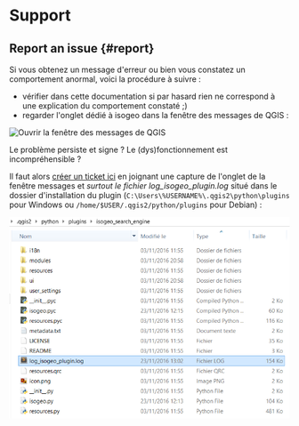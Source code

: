 # Support

## Report an issue {#report}

Si vous obtenez un message d'erreur ou bien vous constatez un comportement anormal, voici la procédure à suivre :

  - vérifier dans cette documentation si par hasard rien ne correspond à une explication du comportement constaté ;)
  - regarder l'onglet dédié à isogeo dans la fenêtre des messages de QGIS :

![](https://raw.githubusercontent.com/isogeo/isogeo-plugin-qgis/master/img/en/qgis_log_view_tab_isogeo_fr.png "Ouvrir la fenêtre des messages de QGIS")

Le problème persiste et signe ? Le (dys)fonctionnement est incompréhensible ?

Il faut alors [créer un ticket ici](https://github.com/isogeo/isogeo-plugin-qgis/issues) en joignant une capture de l'onglet de la fenêtre messages et *surtout le fichier log_isogeo_plugin.log* situé dans le dossier d'installation du plugin (`C:\Users\%USERNAME%\.qgis2\python\plugins` pour Windows ou `/home/$USER/.qgis2/python/plugins` pour Debian) :

![](https://raw.githubusercontent.com/isogeo/isogeo-plugin-qgis/master/img/qgis_plugin_folder_structure.png "Structure du dossier du plugin Isogeo pour QGIS")







